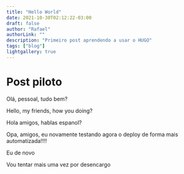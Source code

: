 ```yaml
---
title: "Hello World"
date: 2021-10-30T02:12:22-03:00
draft: false
author: "Rafael"
authorLink: ""
description: "Primeiro post aprendendo a usar o HUGO"
tags: ["blog"]
lightgallery: true
---
```


# Post piloto


Olá, pessoal, tudo bem?


Hello, my friends, how you doing?


Hola amigos, hablas espanol?


Opa, amigos, eu novamente testando agora o deploy de forma mais automatizada!!!!


Eu de novo


Vou tentar mais uma vez por desencargo